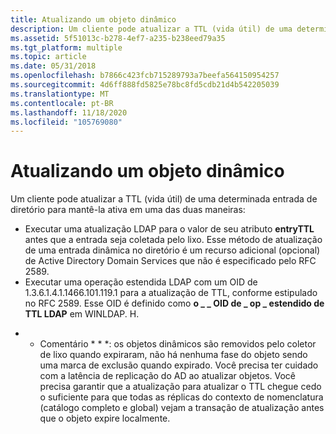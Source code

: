 ```yaml
---
title: Atualizando um objeto dinâmico
description: Um cliente pode atualizar a TTL (vida útil) de uma determinada entrada de diretório para mantê-la ativa em uma das duas maneiras de executar uma atualização LDAP para o valor de seu atributo entryTTL antes que a entrada seja coletada pelo lixo.
ms.assetid: 5f51013c-b278-4ef7-a235-b238eed79a35
ms.tgt_platform: multiple
ms.topic: article
ms.date: 05/31/2018
ms.openlocfilehash: b7866c423fcb715289793a7beefa564150954257
ms.sourcegitcommit: 4d6ff888fd5825e78bc8fd5cdb21d4b542205039
ms.translationtype: MT
ms.contentlocale: pt-BR
ms.lasthandoff: 11/18/2020
ms.locfileid: "105769080"
---
```

# <a name="refreshing-a-dynamic-object"></a>Atualizando um objeto dinâmico

Um cliente pode atualizar a TTL (vida útil) de uma determinada entrada de diretório para mantê-la ativa em uma das duas maneiras:

-   Executar uma atualização LDAP para o valor de seu atributo **entryTTL** antes que a entrada seja coletada pelo lixo. Esse método de atualização de uma entrada dinâmica no diretório é um recurso adicional (opcional) de Active Directory Domain Services que não é especificado pelo RFC 2589.
-   Executar uma operação estendida LDAP com um OID de 1.3.6.1.4.1.1466.101.119.1 para a atualização de TTL, conforme estipulado no RFC 2589. Esse OID é definido como **o \_ \_ OID de \_ op \_ estendido de TTL LDAP** em WINLDAP. H.

 
* * Comentário * * *: os objetos dinâmicos são removidos pelo coletor de lixo quando expiraram, não há nenhuma fase do objeto sendo uma marca de exclusão quando expirado. Você precisa ter cuidado com a latência de replicação do AD ao atualizar objetos. Você precisa garantir que a atualização para atualizar o TTL chegue cedo o suficiente para que todas as réplicas do contexto de nomenclatura (catálogo completo e global) vejam a transação de atualização antes que o objeto expire localmente.

 




